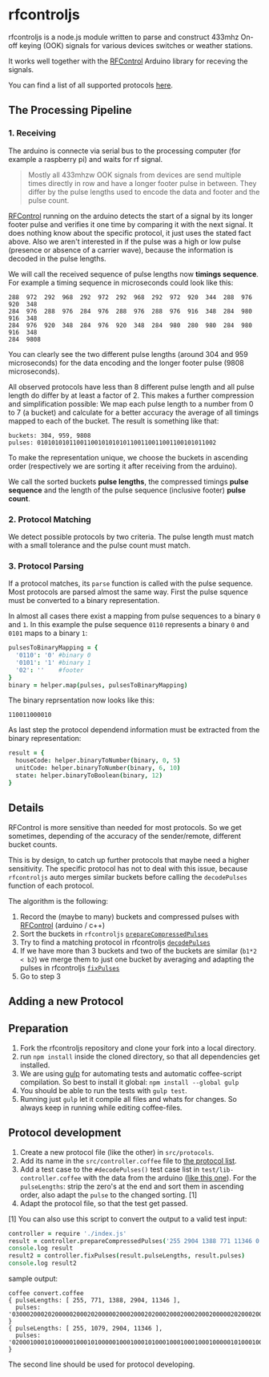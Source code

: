 rfcontroljs
===========

rfcontroljs is a node.js module written to parse and construct 433mhz On-off keying (OOK)
signals for various devices switches or weather stations. 

It works well together with the [RFControl](https://github.com/pimatic/RFControl) Arduino library
for receving the signals.

You can find a list of all supported protocols [here](protocols.md).

The Processing Pipeline
-----------------------

### 1. Receiving

The arduino is connecte via serial bus to the processing computer (for example a raspberry pi)
and waits for rf signal. 

> Mostly all 433mhzw OOK signals from devices are send multiple times directly in row and have a
> longer footer pulse in between. They differ by the pulse lengths used to encode the data and footer 
> and the pulse count.

[RFControl](https://github.com/pimatic/RFControl) running on the arduino detects the start of a 
signal by its longer footer pulse and verifies it one time by comparing it with the next signal. 
It does nothing know about the specific protocol, it just uses the stated fact above. Also we aren't
interested in if the pulse was a high or low pulse (presence or absence of a carrier wave), 
because the information is decoded in the pulse lengths.

We will call the received sequence of pulse lengths now **timings sequence**. For example a timing
sequence in microseconds could look like this:

```
288  972  292  968  292  972  292  968  292  972  920  344  288  976  920  348  
284  976  288  976  284  976  288  976  288  976  916  348  284  980  916  348  
284  976  920  348  284  976  920  348  284  980  280  980  284  980  916  348  
284  9808
```

You can clearly see the two different pulse lengths (around 304 and 959 microseconds) for the data
encoding and the longer footer pulse (9808 microseconds). 

All observed protocols have less than 8 different pulse length and all pulse length do differ by at 
least a factor of 2. This makes a further compression and simplification possible: We map each 
pulse length to a number from 0 to 7 (a bucket) and calculate for a better accuracy the average of 
all timings mapped to each of the bucket. The result is something like that:

```
buckets: 304, 959, 9808
pulses: 01010101011001100101010101100110011001100101011002
```

To make the representation unique, we choose the buckets in ascending order (respectively we are
sorting it after receiving from the arduino).

We call the sorted buckets **pulse lengths**, the compressed timings **pulse sequence** and the 
length of the pulse sequence (inclusive footer) **pulse count**.

### 2. Protocol Matching

We detect possible protocols by two criteria. The pulse length must match with a small tolerance
and the pulse count must match. 

### 3. Protocol Parsing

If a protocol matches, its `parse` function is called with the pulse sequence. Most protocols are
parsed almost the same way. First the pulse squence must be converted to a binary representation.

In almost all cases there exist a mapping from pulse sequences to a binary `0` and `1`. In this
example the pulse sequence `0110` represents a binary `0` and `0101` maps to a binary `1`:

```CoffeeScript
pulsesToBinaryMapping = {
  '0110': '0' #binary 0
  '0101': '1' #binary 1 
  '02': ''    #footer
}
binary = helper.map(pulses, pulsesToBinaryMapping)
```

The binary reprsentation now looks like this:

```
110011000010
```

As last step the protocol dependend information must be extracted from the binary representation:

```CoffeeScript
result = {
  houseCode: helper.binaryToNumber(binary, 0, 5)
  unitCode: helper.binaryToNumber(binary, 6, 10)
  state: helper.binaryToBoolean(binary, 12)
}
```


Details
--------

RFControl is more sensitive than needed for most protocols. 
So we get sometimes, depending of the accuracy of the sender/remote, different bucket counts. 

This is by design, to catch up further protocols that maybe need a higher sensitivity. The specific
protocol has not to deal with this issue, because `rfcontroljs` auto merges similar buckets before
calling the `decodePulses` function of each protocol.

The algorithm is the following:

  1. Record the (maybe to many) buckets and compressed pulses with [RFControl](https://github.com/pimatic/RFControl) (arduino / c++)
  2. Sort the buckets in `rfcontroljs` [`prepareCompressedPulses`](https://github.com/pimatic/rfcontroljs/blob/f39db799ae1fc86cda74c33a01c27da40eb3c9e8/src/controller.coffee#L68)
  3. Try to find a matching protocol in rfcontroljs [`decodePulses`](https://github.com/pimatic/rfcontroljs/blob/f39db799ae1fc86cda74c33a01c27da40eb3c9e8/src/controller.coffee#L118)
  4. If we have more than 3 buckets and two of the buckets are similar (`b1*2 < b2`) we merge them to just one bucket by averaging and adapting the pulses in  rfcontroljs [`fixPulses`](https://github.com/pimatic/rfcontroljs/blob/f39db799ae1fc86cda74c33a01c27da40eb3c9e8/src/controller.coffee#L89)
  5. Go to step 3

Adding a new Protocol
--------------------

## Preparation

1. Fork the rfcontroljs repository and clone your fork into a local directory.
2. run `npm install` inside the cloned directory, so that all dependencies get installed.
3. We are using [gulp](http://gulpjs.com/) for automating tests and automatic coffee-script compilation. So best to install it global: `npm install --global gulp`
4. You should be able to run the tests with `gulp test`.
5. Running just `gulp` let it compile all files and whats for changes. So always keep in running while editing coffee-files.

## Protocol development

1. Create a new protocol file (like the other) in `src/protocols`.
2. Add its name in the `src/controller.coffee` file to [the protocol list](https://github.com/pimatic/rfcontroljs/blob/master/src/controller.coffee#L2).
3. Add a test case to the `#decodePulses()` test case list in `test/lib-controller.coffee` with the data from the arduino ([like this one](https://github.com/pimatic/rfcontroljs/blob/master/test/lib-controller.coffee#L65-L74)). For the `pulseLengths`: strip the zero's at the end and sort them in ascending order, also adapt the `pulse` to the changed sorting. [1]
4. Adapt the protocol file, so that the test get passed.

[1] You can also use this script to convert the output to a valid test input:

```coffee
controller = require './index.js'
result = controller.prepareCompressedPulses('255 2904 1388 771 11346 0 0 0 0100020002020000020002020000020002000202000200020002000200000202000200020000020002000200020002020002000002000200000002000200020002020002000200020034')
console.log result
result2 = controller.fixPulses(result.pulseLengths, result.pulses)
console.log result2
```
sample output:

```
coffee convert.coffee 
{ pulseLengths: [ 255, 771, 1388, 2904, 11346 ],
  pulses: '0300020002020000020002020000020002000202000200020002000200000202000200020000020002000200020002020002000002000200000002000200020002020002000200020014' }
{ pulseLengths: [ 255, 1079, 2904, 11346 ],
  pulses: '0200010001010000010001010000010001000101000100010001000100000101000100010000010001000100010001010001000001000100000001000100010001010001000100010013' }
```
The second line should be used for protocol developing.

